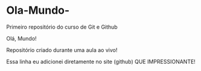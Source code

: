 # Ola-Mundo-
Primeiro repositório do curso de Git e Github

Olá, Mundo!

Repositório criado durante uma aula ao vivo!

Essa linha eu adicionei diretamente no site (github) QUE IMPRESSIONANTE!

